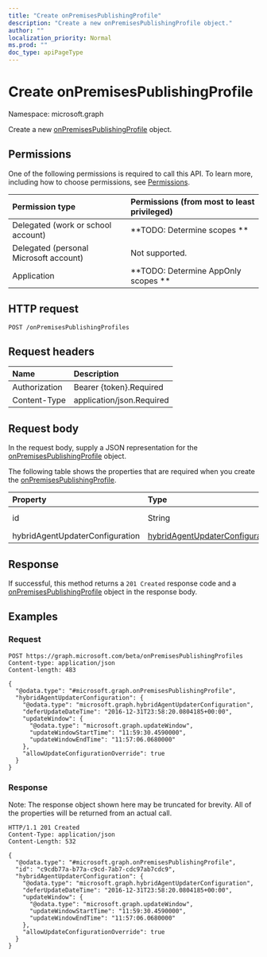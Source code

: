 ```yaml
---
title: "Create onPremisesPublishingProfile"
description: "Create a new onPremisesPublishingProfile object."
author: ""
localization_priority: Normal
ms.prod: ""
doc_type: apiPageType
---
```


# Create onPremisesPublishingProfile

Namespace: microsoft.graph

Create a new [onPremisesPublishingProfile](../resources/onpremisespublishingprofile.md) object.

## Permissions
One of the following permissions is required to call this API. To learn more, including how to choose permissions, see [Permissions](/concepts/permissions-reference.md).

|Permission type|Permissions (from most to least privileged)|
|:---|:---|
|Delegated (work or school account)|**TODO: Determine scopes **|
|Delegated (personal Microsoft account)|Not supported.|
|Application|**TODO: Determine AppOnly scopes **|

## HTTP request
<!-- {
  "blockType": "ignored"
}
-->
``` http
POST /onPremisesPublishingProfiles
```

## Request headers
|Name|Description|
|:---|:---|
|Authorization|Bearer {token}.Required|
|Content-Type|application/json.Required|

## Request body
In the request body, supply a JSON representation for the [onPremisesPublishingProfile](../resources/onpremisespublishingprofile.md) object.

The following table shows the properties that are required when you create the [onPremisesPublishingProfile](../resources/onpremisespublishingprofile.md).

|Property|Type|Description|
|:---|:---|:---|
|id|String| Inherited from [entity](../resources/entity.md)|
|hybridAgentUpdaterConfiguration|[hybridAgentUpdaterConfiguration](../resources/hybridagentupdaterconfiguration.md)||



## Response
If successful, this method returns a `201 Created` response code and a [onPremisesPublishingProfile](../resources/onpremisespublishingprofile.md) object in the response body.

## Examples

### Request
<!-- {
  "blockType": "request",
  "name": "create_onpremisespublishingprofile_from_onpremisespublishingprofiles"
}
-->
``` http
POST https://graph.microsoft.com/beta/onPremisesPublishingProfiles
Content-type: application/json
Content-length: 483

{
  "@odata.type": "#microsoft.graph.onPremisesPublishingProfile",
  "hybridAgentUpdaterConfiguration": {
    "@odata.type": "microsoft.graph.hybridAgentUpdaterConfiguration",
    "deferUpdateDateTime": "2016-12-31T23:58:20.0804185+00:00",
    "updateWindow": {
      "@odata.type": "microsoft.graph.updateWindow",
      "updateWindowStartTime": "11:59:30.4590000",
      "updateWindowEndTime": "11:57:06.0680000"
    },
    "allowUpdateConfigurationOverride": true
  }
}
```

### Response
Note: The response object shown here may be truncated for brevity. All of the properties will be returned from an actual call.
<!-- {
  "blockType": "response",
  "truncated": true,
  "@odata.type": "microsoft.graph.onpremisespublishingprofile"
}
-->
``` http
HTTP/1.1 201 Created
Content-Type: application/json
Content-Length: 532

{
  "@odata.type": "#microsoft.graph.onPremisesPublishingProfile",
  "id": "c9cdb77a-b77a-c9cd-7ab7-cdc97ab7cdc9",
  "hybridAgentUpdaterConfiguration": {
    "@odata.type": "microsoft.graph.hybridAgentUpdaterConfiguration",
    "deferUpdateDateTime": "2016-12-31T23:58:20.0804185+00:00",
    "updateWindow": {
      "@odata.type": "microsoft.graph.updateWindow",
      "updateWindowStartTime": "11:59:30.4590000",
      "updateWindowEndTime": "11:57:06.0680000"
    },
    "allowUpdateConfigurationOverride": true
  }
}
```

